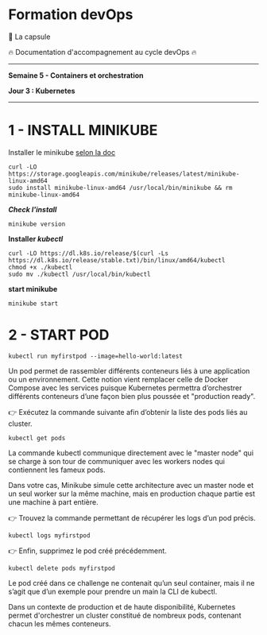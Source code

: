 # Formation devOps

:pill: La capsule

:fire:  Documentation d'accompagnement au cycle devOps :fire:

---

**Semaine 5 - Containers et orchestration**

**Jour 3 : Kubernetes**

---

# 1 - INSTALL MINIKUBE

Installer le minikube [selon la doc](https://minikube.sigs.k8s.io/docs/start/?arch=%2Flinux%2Fx86-64%2Fstable%2Fbinary+download)

```
curl -LO https://storage.googleapis.com/minikube/releases/latest/minikube-linux-amd64
sudo install minikube-linux-amd64 /usr/local/bin/minikube && rm minikube-linux-amd64
```

**_Check l'install_**

```
minikube version
```

**Installer _kubectl_**

```
curl -LO https://dl.k8s.io/release/$(curl -Ls https://dl.k8s.io/release/stable.txt)/bin/linux/amd64/kubectl
chmod +x ./kubectl
sudo mv ./kubectl /usr/local/bin/kubectl
```

**start minikube**

``` 
minikube start
```

# 2 - START POD

```
kubectl run myfirstpod --image=hello-world:latest
```

Un pod permet de rassembler différents conteneurs liés à une application ou un environnement.
Cette notion vient remplacer celle de Docker Compose avec les services puisque Kubernetes permettra d’orchestrer différents conteneurs d’une façon bien plus poussée et "production ready".

👉 Exécutez la commande suivante afin d’obtenir la liste des pods liés au cluster.

```
kubectl get pods
```

La commande kubectl communique directement avec le "master node" qui se charge à son tour de communiquer avec les workers nodes qui contiennent les fameux pods.

Dans votre cas, Minikube simule cette architecture avec un master node et un seul worker sur la même machine, mais en production chaque partie est une machine à part entière.

👉 Trouvez la commande permettant de récupérer les logs d’un pod précis.

```
kubectl logs myfirstpod
```

👉 Enfin, supprimez le pod créé précédemment.

```
kubectl delete pods myfirstpod
```

Le pod créé dans ce challenge ne contenait qu’un seul container, mais il ne s’agit que d’un exemple pour prendre un main la CLI de kubectl.

Dans un contexte de production et de haute disponibilité, Kubernetes permet d'orchestrer un cluster constitué de nombreux pods, contenant chacun les mêmes conteneurs.
